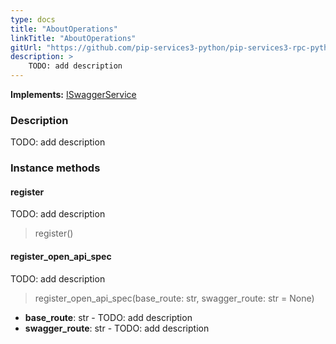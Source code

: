```yaml
---
type: docs
title: "AboutOperations"
linkTitle: "AboutOperations"
gitUrl: "https://github.com/pip-services3-python/pip-services3-rpc-python"
description: >
    TODO: add description
---
```


**Implements:** [ISwaggerService](../../../rpc/services/iswagger_service)

### Description

TODO: add description

### Instance methods

#### register
TODO: add description

> register()

#### register_open_api_spec
TODO: add description

> register_open_api_spec(base_route: str, swagger_route: str = None)

- **base_route**: str - TODO: add description
- **swagger_route**: str - TODO: add description